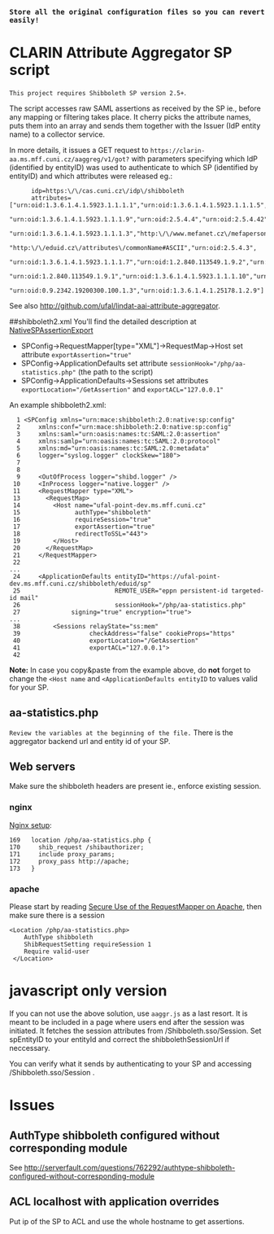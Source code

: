 ### `Store all the original configuration files so you can revert easily!`

# CLARIN Attribute Aggregator SP script

`This project requires Shibboleth SP version 2.5+`.

The script accesses raw SAML assertions as received by the SP ie., before any mapping or filtering takes place. It cherry picks the attribute names, puts them into an array and sends them together with the Issuer (IdP entity name) to a collector service.

In more details, it issues a GET request to `https://clarin-aa.ms.mff.cuni.cz/aaggreg/v1/got?` with parameters specifying which IdP (identified by entityID) was used to authenticate to which SP (identified by entityID) and which attributes were released eg.:

```
      idp=https:\/\/cas.cuni.cz\/idp\/shibboleth
      attributes=["urn:oid:1.3.6.1.4.1.5923.1.1.1.1","urn:oid:1.3.6.1.4.1.5923.1.1.1.5","urn:oid:2.5.4.10",
      "urn:oid:1.3.6.1.4.1.5923.1.1.1.9","urn:oid:2.5.4.4","urn:oid:2.5.4.42",
      "urn:oid:1.3.6.1.4.1.5923.1.1.1.3","http:\/\/www.mefanet.cz\/mefaperson\/",
      "http:\/\/eduid.cz\/attributes\/commonName#ASCII","urn:oid:2.5.4.3",
      "urn:oid:1.3.6.1.4.1.5923.1.1.1.7","urn:oid:1.2.840.113549.1.9.2","urn:oid:1.3.6.1.4.1.5923.1.1.1.8",
      "urn:oid:1.2.840.113549.1.9.1","urn:oid:1.3.6.1.4.1.5923.1.1.1.10","urn:oid:1.3.6.1.4.1.5923.1.1.1.4",
      "urn:oid:0.9.2342.19200300.100.1.3","urn:oid:1.3.6.1.4.1.25178.1.2.9"]
```

See also http://github.com/ufal/lindat-aai-attribute-aggregator.

##shibboleth2.xml
You'll find the detailed description at 
[NativeSPAssertionExport](https://wiki.shibboleth.net/confluence/display/SHIB2/NativeSPAssertionExport)

* SPConfig->RequestMapper[type="XML"]->RequestMap->Host set attribute `exportAssertion="true"`
* SPConfig->ApplicationDefaults set attribute `sessionHook="/php/aa-statistics.php"` (the path to the script)
* SPConfig->ApplicationDefaults->Sessions set attributes `exportLocation="/GetAssertion"` and `exportACL="127.0.0.1"`
 
An example shibboleth2.xml:
```
  1 <SPConfig xmlns="urn:mace:shibboleth:2.0:native:sp:config"
  2     xmlns:conf="urn:mace:shibboleth:2.0:native:sp:config"
  3     xmlns:saml="urn:oasis:names:tc:SAML:2.0:assertion"
  4     xmlns:samlp="urn:oasis:names:tc:SAML:2.0:protocol"    
  5     xmlns:md="urn:oasis:names:tc:SAML:2.0:metadata"
  6     logger="syslog.logger" clockSkew="180">
  7 
  8 
  9     <OutOfProcess logger="shibd.logger" />
 10     <InProcess logger="native.logger" />
 11     <RequestMapper type="XML">
 13       <RequestMap>
 14         <Host name="ufal-point-dev.ms.mff.cuni.cz"
 15               authType="shibboleth"
 16               requireSession="true"
 17               exportAssertion="true"
 18               redirectToSSL="443">
 19         </Host>
 20       </RequestMap>
 21     </RequestMapper>
 22 
...
 24     <ApplicationDefaults entityID="https://ufal-point-dev.ms.mff.cuni.cz/shibboleth/eduid/sp"
 25                          REMOTE_USER="eppn persistent-id targeted-id mail"
 26                          sessionHook="/php/aa-statistics.php"
 27              signing="true" encryption="true">
...
 38         <Sessions relayState="ss:mem"
 39                   checkAddress="false" cookieProps="https"
 40                   exportLocation="/GetAssertion"
 41                   exportACL="127.0.0.1">
 42 
```

**Note:** In case you copy&paste from the example above, do **not** forget to change the `<Host name` and `<ApplicationDefaults entityID` to values valid for your SP.


## aa-statistics.php

`Review the variables at the beginning of the file.` There is the aggregator backend url and entity id of your SP.

## Web servers

Make sure the shibboleth headers are present ie., enforce existing session.

### nginx
[Nginx setup](https://github.com/ufal/lindat-dspace/wiki/Using-Nginx):
```
169   location /php/aa-statistics.php {
170     shib_request /shibauthorizer;
171     include proxy_params;
172     proxy_pass http://apache;
173   }
```

### apache
Please start by reading [Secure Use of the RequestMapper on Apache](https://wiki.shibboleth.net/confluence/display/SHIB2/NativeSPApacheConfig), then make sure there is a session
```
<Location /php/aa-statistics.php>
    AuthType shibboleth
    ShibRequestSetting requireSession 1
    Require valid-user
 </Location>
 ```
# javascript only version
If you can not use the above solution, use `aaggr.js` as a last resort. It is meant to be included in a page where users end after the session was initiated. It fetches the session attributes from /Shibboleth.sso/Session. Set spEntityID to your entityId and correct the shibbolethSessionUrl if neccessary.

You can verify what it sends by authenticating to your SP and accessing /Shibboleth.sso/Session .


# Issues

## AuthType shibboleth configured without corresponding module

See http://serverfault.com/questions/762292/authtype-shibboleth-configured-without-corresponding-module

## ACL localhost with application overrides 

Put ip of the SP to ACL and use the whole hostname to get assertions.
